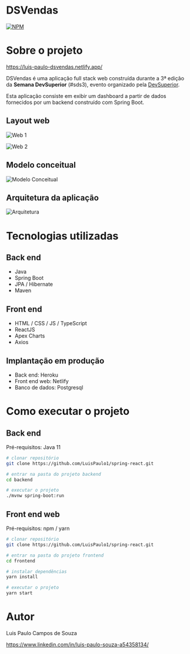 # DSVendas
[![NPM](https://img.shields.io/npm/l/react)](https://github.com/LuisPaulo1/spring-react/blob/master/LICENSE) 

# Sobre o projeto

https://luis-paulo-dsvendas.netlify.app/

DSVendas é uma aplicação full stack web construída durante a 3ª edição da **Semana DevSuperior** (#sds3), evento organizado pela [DevSuperior](https://devsuperior.com "Site da DevSuperior").

Esta aplicação consiste em exibir um dashboard a partir de dados fornecidos por um backend construído com Spring Boot.

## Layout web
![Web 1](https://github.com/LuisPaulo1/assets/blob/master/pagina-inicial.png)

![Web 2](https://github.com/LuisPaulo1/assets/blob/master/Dashboard.jpeg)

## Modelo conceitual
![Modelo Conceitual](https://github.com/LuisPaulo1/assets/blob/master/Diagrama-de-classes.png)

## Arquitetura da aplicação
![Arquitetura](https://github.com/LuisPaulo1/assets/blob/master/Padrao-camadas.png)

# Tecnologias utilizadas
## Back end
- Java
- Spring Boot
- JPA / Hibernate
- Maven
## Front end
- HTML / CSS / JS / TypeScript
- ReactJS
- Apex Charts
- Axios
## Implantação em produção
- Back end: Heroku
- Front end web: Netlify
- Banco de dados: Postgresql

# Como executar o projeto

## Back end
Pré-requisitos: Java 11

```bash
# clonar repositório
git clone https://github.com/LuisPaulo1/spring-react.git

# entrar na pasta do projeto backend
cd backend

# executar o projeto
./mvnw spring-boot:run
```

## Front end web
Pré-requisitos: npm / yarn

```bash
# clonar repositório
git clone https://github.com/LuisPaulo1/spring-react.git

# entrar na pasta do projeto frontend
cd frontend

# instalar dependências
yarn install

# executar o projeto
yarn start
```

# Autor

Luis Paulo Campos de Souza

https://www.linkedin.com/in/luis-paulo-souza-a54358134/
